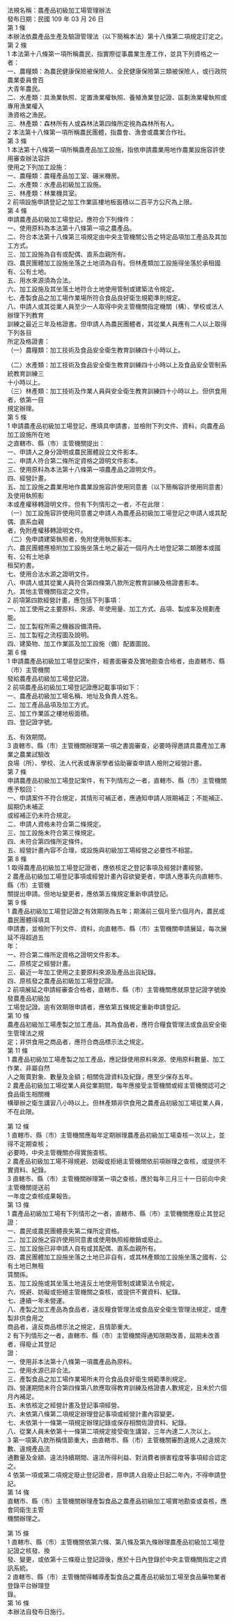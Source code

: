 法規名稱：農產品初級加工場管理辦法  
發布日期：民國 109 年 03 月 26 日  
第 1 條  
本辦法依農產品生產及驗證管理法（以下簡稱本法）第十八條第二項規定訂定之。  
第 2 條  
1 本法第十八條第一項所稱農民，指實際從事農業生產工作，並具下列資格之一者：  
一、農糧類：為農民健康保險被保險人、全民健康保險第三類被保險人，或行政院農業委員會百  
大青年農民。  
二、水產類：具漁業執照、定置漁業權執照、養殖漁業登記證、區劃漁業權執照或專用漁業權入  
漁資格之漁民。  
三、林產類：森林所有人或森林法第四條所定視為森林所有人。  
2 本法第十八條第一項所稱農民團體，指農會、漁會或農業合作社。  
第 3 條  
1 本法第十八條第一項所稱農產品加工設施，指依申請農業用地作農業設施容許使用審查辦法容許  
使用之下列加工設施：  
一、農糧類：農糧產品加工室、碾米機房。  
二、水產類：水產品初級加工設施。  
三、林產類：林業機具室。  
2 前項設施申請登記之加工作業區樓地板面積以二百平方公尺為上限。  
第 4 條  
申請農產品初級加工場登記，應符合下列條件：  
一、使用原料為本法第十八條第一項之農產品。  
二、符合本法第十八條第三項規定由中央主管機關公告之特定品項加工產品及其加工方式。  
三、加工設施為自有或配偶、直系血親所有。  
四、農民團體加工設施坐落之土地須為自有。但林產類加工設施得坐落於承租國有、公有土地。  
五、用水來源須為合法。  
六、加工設施及其坐落土地符合土地使用管制或建築法令規定。  
七、產製食品之加工場作業場所符合食品良好衛生規範準則規定。  
八、申請人或其從業人員至少一人取得中央主管機關指定機關（構）、學校或法人辦理下列教育  
訓練之最近三年及格證書。但申請人為農民團體者，其從業人員應有二人以上取得下列各目  
所定及格證書：  
（一）農糧類：加工技術及食品安全衛生教育訓練四十小時以上。  


（二）水產類：加工技術及食品安全衛生教育訓練四十小時以上及食品安全管制系統教育訓練三  
十小時以上。  
（三）林產類：加工技術及作業人員與安全衛生教育訓練四十小時以上。但供食用者，依第一目  
規定辦理。  
第 5 條  
1 申請農產品初級加工場登記，應填具申請書，並檢附下列文件、資料，向農產品加工設施所在地  
之直轄市、縣（市）主管機關提出：  
一、申請人之身分證明或農民團體設立文件影本。  
二、申請人符合第二條所定資格之證明文件影本。  
三、使用原料為本法第十八條第一項農產品之證明文件。  
四、經營計畫。  
五、加工設施之農業用地作農業設施容許使用同意書（以下簡稱容許使用同意書）及使用執照影  
本或產權移轉證明文件。但有下列情形之一者，不在此限：  
（一）加工設施容許使用同意書之申請人為農產品初級加工場登記之申請人或其配偶、直系血親  
者，免附產權移轉證明文件。  
（二）免申請建築執照者，免附使用執照影本。  
六、農民團體應檢附加工設施坐落土地之最近一個月內土地登記第二類謄本或國有、公有土地承  
租契約書。  
七、使用合法水源之證明文件。  
八、申請人或其從業人員符合第四條第八款所定教育訓練及格證書影本。  
九、其他主管機關指定之文件。  
2 前項第四款經營計畫，應包括下列事項：  
一、加工使用之主要原料、來源、年使用量、加工方式、品項、製成率及規劃產能。  
二、加工製程所需之機器設備清冊。  
三、加工製程之流程圖及說明。  
四、建築物、加工作業區及加工設施（備）配置圖說。  
第 6 條  
1 申請農產品初級加工場登記案件，經書面審查及實地勘查合格者，由直轄市、縣（市）主管機關  
發給農產品初級加工場登記證。  
2 前項農產品初級加工場登記證應記載事項如下：  
一、農產品初級加工場名稱、地址及負責人姓名。  
二、加工產品品項及加工方式。  
三、加工作業區之樓地板面積。  
四、登記證字號。  


五、有效期間。  
3 直轄市、縣（市）主管機關辦理第一項之書面審查，必要時得邀請具農產加工專業之農業試驗改  
良場（所）、學校、法人代表或專家學者協助審查申請人檢附之經營計畫。  
第 7 條  
申請農產品初級加工場登記案件，有下列情形之一者，直轄市、縣（市）主管機關應予駁回：  
一、申請案件不符合規定，其情形可補正者，應通知申請人限期補正；不能補正、屆期仍未補正  
或經補正仍未符合規定。  
二、申請人資格未符合第二條規定。  
三、加工設施未符合第三條規定。  
四、未符合第四條所定條件。  
五、經營計畫內容不合理，或設施與初級加工場經營之必要性不相當。  
第 8 條  
1 取得農產品初級加工場登記證者，應依核定之登記事項及經營計畫經營。  
2 農產品初級加工場登記事項或經營計畫內容欲變更者，申請人應事先向直轄市、縣（市）主管機  
關提出申請。但地址變更者，應依第五條規定重新申請登記。  
第 9 條  
1 農產品初級加工場登記證之有效期限為五年；期滿前三個月至六個月內，農民或農民團體得填具  
申請書，並檢附下列文件、資料，向直轄市、縣（市）主管機關申請展延，每次展延不得超過五  
年：  
一、符合第二條所定資格之證明文件影本。  
二、原核定之經營計畫。  
三、最近一年加工使用之主要原料來源及產品出貨紀錄。  
四、原核發之農產品初級加工場登記證。  
2 前項展延之申請經審查合格者，直轄市、縣（市）主管機關應就原登記證字號換發農產品初級加  
工場登記證。逾有效期限申請者，應依第五條規定重新申請登記。  
第 10 條  
農產品初級加工場產製之加工產品，其為食品者，應符合糧食管理法或食品安全衛生管理法之規  
定；非供食用之商品者，應符合商品標示法之規定。  
第 11 條  
1 農產品初級加工場產製之加工產品，應記錄使用原料來源、使用原料數量、加工作業、非屬自然  
人之販賣對象、數量及金額；相關佐證資料及紀錄，應至少保存五年。  
2 農產品初級加工場從業人員從業期間，每年應接受主管機關或經主管機關認可之食品衛生相關機  
構舉辦之衛生講習八小時以上。但林產類非供食用之農產品初級加工場從業人員，不在此限。  


第 12 條  
1 直轄市、縣（市）主管機關應每年定期辦理農產品初級加工場查核一次以上，並得不定期查核；  
必要時，中央主管機關亦得實施查核。  
2 農產品初級加工場不得規避、妨礙或拒絕主管機關依前項辦理之查核，或提供不實資料、紀錄。  
3 直轄市、縣（市）主管機關辦理第一項之查核，應於每年三月三十一日前向中央主管機關提送前  
一年度之查核成果報告。  
第 13 條  
1 農產品初級加工場有下列情形之一者，直轄市、縣（市）主管機關應廢止其登記證：  
一、農民或農民團體喪失第二條所定資格。  
二、加工設施之容許使用同意書或使用執照經撤銷或廢止。  
三、加工設施已非申請人自有或其配偶、直系血親所有。  
四、農民團體加工設施坐落之土地已非自有，或其林產類加工設施坐落之國有、公有土地已無租  
賃關係。  
五、加工設施或其坐落土地違反土地使用管制或建築法令規定。  
六、規避、妨礙或拒絕主管機關之查核，或提供不實資料、紀錄。  
七、連續一年未營運。  
八、產製之加工產品為食品者，違反糧食管理法或食品安全衛生管理法規定，或產製非供食用之  
商品者，違反商品標示法之規定，且情節重大。  
2 有下列情形之一者，直轄市、縣（市）主管機關得通知限期改善，屆期未改善者，得廢止其登記  
證：  
一、使用非本法第十八條第一項農產品為原料。  
二、使用水源已非合法。  
三、產製食品之加工場作業場所未符合食品良好衛生規範準則規定。  
四、營運期間未符合第四條第八款應取得教育訓練及格證書人數規定，且未於六個月內補足。  
五、未依核定之經營計畫及登記事項經營。  
六、未依第八條第二項規定辦理登記事項或經營計畫內容變更。  
七、未依第十一條第一項規定辦理記錄或保存相關佐證資料、紀錄。  
八、從業人員未依第十一條第二項規定接受衛生講習，三年內達二人次以上。  
3 第一項第八款所稱情節重大，由直轄市、縣（市）主管機關審酌違規人之違規次數、違規產品流  
通數量及金額、違法持續期間、違法所得利益、對消費者損害程度等事項綜合認定之。  
4 依第一項或第二項規定廢止登記證者，原申請人自廢止日起二年內，不得申請登記。  
第 14 條  
直轄市、縣（市）主管機關辦理產製食品之農產品初級加工場實地勘查或查核，應會同衛生主管  
機關辦理之。  


第 15 條  
1 直轄市、縣（市）主管機關依第六條、第八條及第九條辦理農產品初級加工場登記證之核發、換  
發、變更，或依第十三條廢止登記證後，應於十日內登錄於中央主管機關指定之資訊系統。  
2 直轄市、縣（市）主管機關得輔導產製食品之農產品初級加工場至食品藥物業者登錄平台辦理登  
錄。  
第 16 條  
本辦法自發布日施行。  


